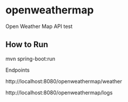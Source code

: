 # openweathermap
Open Weather Map API test

## How to Run
mvn spring-boot:run

Endpoints

http://localhost:8080/openweathermap/weather

http://localhost:8080/openweathermap/logs